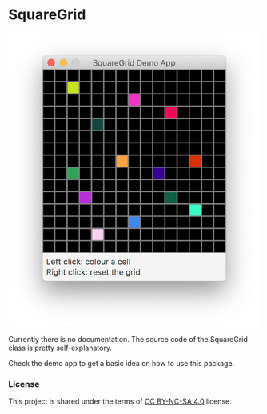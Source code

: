 # SquareGrid

![Screenshot of the demo application](demo.png)

Currently there is no documentation. The source code of the SquareGrid class is pretty self-explanatory.

Check the demo app to get a basic idea on how to use this package.

### License

This project is shared under the terms of [CC BY-NC-SA 4.0](https://creativecommons.org/licenses/by-nc-sa/4.0/) license.
